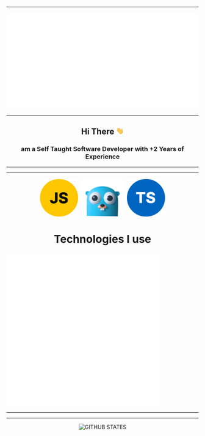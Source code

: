 ----------
<img src="/header.svg" alt="insane">                    

----------
<h2 align="center" >Hi There <img src="/wave.gif" alt="wave" width="20px"></h2>
    <h3 align="center">am a Self Taught Software Developer with +2 Years of Experience   </h3>

<hr>
<hr>
<div align="center">
<img width="100" src="./images/js.png" alt="javascript">
<!-- <img height="100" src="./images/go.png" alt="go-lang"> -->
<img height="100" src="./images/go-enhance.png" alt="go-lang">
<img width="100" src="./images/typescript.png" alt="typescript">

</div>
<h1 align="center">Technologies I use </h1> 

<img src="./test.svg" alt="">

----------
----------

<div align="center">
    <img  src="http://github-readme-streak-stats.herokuapp.com?user=eyadevv&theme=blueberry" alt="GITHUB STATES" >
</div>




